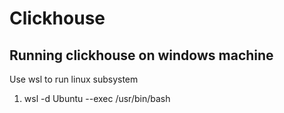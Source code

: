 # Clickhouse
## Running clickhouse on windows machine
Use wsl to run linux subsystem 
  1. wsl -d Ubuntu --exec /usr/bin/bash
